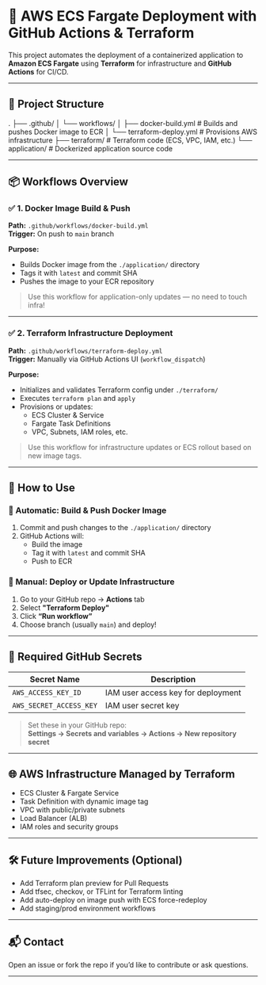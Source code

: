 # 🚀 AWS ECS Fargate Deployment with GitHub Actions & Terraform

This project automates the deployment of a containerized application to **Amazon ECS Fargate** using **Terraform** for infrastructure and **GitHub Actions** for CI/CD.

---

## 📁 Project Structure

. ├── .github/ │ └── workflows/ │ ├── docker-build.yml # Builds and pushes Docker image to ECR │ └── terraform-deploy.yml # Provisions AWS infrastructure ├── terraform/ # Terraform code (ECS, VPC, IAM, etc.) └── application/ # Dockerized application source code

---

## 📦 Workflows Overview

### ✅ 1. Docker Image Build & Push

**Path:** `.github/workflows/docker-build.yml`  
**Trigger:** On push to `main` branch

**Purpose:**
- Builds Docker image from the `./application/` directory
- Tags it with `latest` and commit SHA
- Pushes the image to your ECR repository

> Use this workflow for application-only updates — no need to touch infra!

---

### ✅ 2. Terraform Infrastructure Deployment

**Path:** `.github/workflows/terraform-deploy.yml`  
**Trigger:** Manually via GitHub Actions UI (`workflow_dispatch`)

**Purpose:**
- Initializes and validates Terraform config under `./terraform/`
- Executes `terraform plan` and `apply`
- Provisions or updates:
  - ECS Cluster & Service
  - Fargate Task Definitions
  - VPC, Subnets, IAM roles, etc.

> Use this workflow for infrastructure updates or ECS rollout based on new image tags.

---

## 🚀 How to Use

### 🔁 Automatic: Build & Push Docker Image

1. Commit and push changes to the `./application/` directory
2. GitHub Actions will:
   - Build the image
   - Tag it with `latest` and commit SHA
   - Push to ECR

### 🧱 Manual: Deploy or Update Infrastructure

1. Go to your GitHub repo → **Actions** tab
2. Select **"Terraform Deploy"**
3. Click **“Run workflow”**
4. Choose branch (usually `main`) and deploy!

---

## 🔐 Required GitHub Secrets

| Secret Name              | Description                         |
|--------------------------|-------------------------------------|
| `AWS_ACCESS_KEY_ID`      | IAM user access key for deployment  |
| `AWS_SECRET_ACCESS_KEY`  | IAM user secret key                 |

> Set these in your GitHub repo:  
> **Settings → Secrets and variables → Actions → New repository secret**

---

## 🌐 AWS Infrastructure Managed by Terraform

- ECS Cluster & Fargate Service
- Task Definition with dynamic image tag
- VPC with public/private subnets
- Load Balancer (ALB)
- IAM roles and security groups

---

## 🛠️ Future Improvements (Optional)

- Add Terraform plan preview for Pull Requests
- Add tfsec, checkov, or TFLint for Terraform linting
- Add auto-deploy on image push with ECS force-redeploy
- Add staging/prod environment workflows

---

## 📬 Contact

Open an issue or fork the repo if you’d like to contribute or ask questions.

---